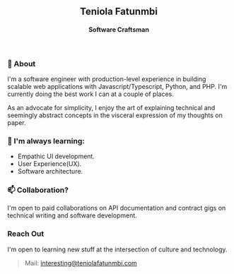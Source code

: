   
<h2 align="center">Teniola Fatunmbi</h2>

<h4 align="center">
Software Craftsman
</h4>

<br />

### 💬 About
I'm a software engineer with production-level experience in building scalable web applications with Javascript/Typescript, Python, and PHP. I'm currently doing the best work I can at a couple of places. 

As an advocate for simplicity, I enjoy the art of explaining technical and seemingly abstract concepts in the visceral expression of my thoughts on paper.


### :book: I'm always learning:
- Empathic UI development.
- User Experience(UX).
- Software architecture.

###  📫 Collaboration? 
I'm open to paid collaborations on API documentation and contract gigs on technical writing and software development.

### Reach Out
I'm open to learning new stuff at the intersection of culture and technology.
> Mail: interesting@teniolafatunmbi.com


<!---
devteni/devteni is a ✨ special ✨ repository because its `README.md` (this file) appears on your GitHub profile.
You can click the Preview link to take a look at your changes.
--->
